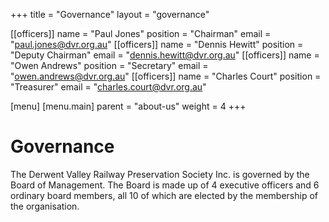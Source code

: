 +++
title = "Governance"
layout = "governance"

[[officers]]
name = "Paul Jones"
position = "Chairman"
email = "paul.jones@dvr.org.au"
[[officers]]
name = "Dennis Hewitt"
position = "Deputy Chairman"
email = "dennis.hewitt@dvr.org.au"
[[officers]]
name = "Owen Andrews"
position = "Secretary"
email = "owen.andrews@dvr.org.au"
[[officers]]
name = "Charles Court"
position = "Treasurer"
email = "charles.court@dvr.org.au"

[menu]
    [menu.main]
    parent = "about-us"
    weight = 4
+++
# Governance

The Derwent Valley Railway Preservation Society Inc. is governed by the Board of Management. The Board is made up of 4 executive officers and 6 ordinary board members, all 10 of which are elected by the membership of the organisation.